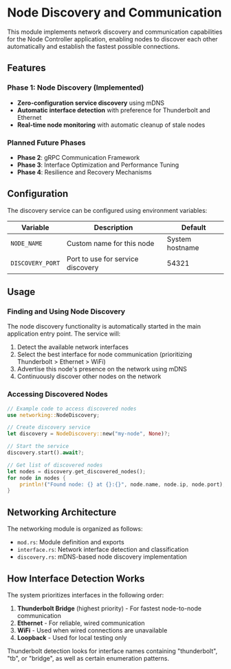 # Node Discovery and Communication

This module implements network discovery and communication capabilities for the Node Controller application, enabling nodes to discover each other automatically and establish the fastest possible connections.

## Features

### Phase 1: Node Discovery (Implemented)
- **Zero-configuration service discovery** using mDNS
- **Automatic interface detection** with preference for Thunderbolt and Ethernet
- **Real-time node monitoring** with automatic cleanup of stale nodes

### Planned Future Phases
- **Phase 2**: gRPC Communication Framework
- **Phase 3**: Interface Optimization and Performance Tuning
- **Phase 4**: Resilience and Recovery Mechanisms

## Configuration

The discovery service can be configured using environment variables:

| Variable | Description | Default |
|----------|-------------|---------|
| `NODE_NAME` | Custom name for this node | System hostname |
| `DISCOVERY_PORT` | Port to use for service discovery | 54321 |

## Usage

### Finding and Using Node Discovery

The node discovery functionality is automatically started in the main application entry point. The service will:

1. Detect the available network interfaces
2. Select the best interface for node communication (prioritizing Thunderbolt > Ethernet > WiFi)
3. Advertise this node's presence on the network using mDNS
4. Continuously discover other nodes on the network

### Accessing Discovered Nodes

```rust
// Example code to access discovered nodes
use networking::NodeDiscovery;

// Create discovery service
let discovery = NodeDiscovery::new("my-node", None)?;

// Start the service 
discovery.start().await?;

// Get list of discovered nodes
let nodes = discovery.get_discovered_nodes();
for node in nodes {
    println!("Found node: {} at {}:{}", node.name, node.ip, node.port);
}
```

## Networking Architecture

The networking module is organized as follows:

- `mod.rs`: Module definition and exports
- `interface.rs`: Network interface detection and classification
- `discovery.rs`: mDNS-based node discovery implementation

## How Interface Detection Works

The system prioritizes interfaces in the following order:
1. **Thunderbolt Bridge** (highest priority) - For fastest node-to-node communication
2. **Ethernet** - For reliable, wired communication
3. **WiFi** - Used when wired connections are unavailable
4. **Loopback** - Used for local testing only

Thunderbolt detection looks for interface names containing "thunderbolt", "tb", or "bridge", as well as certain enumeration patterns. 